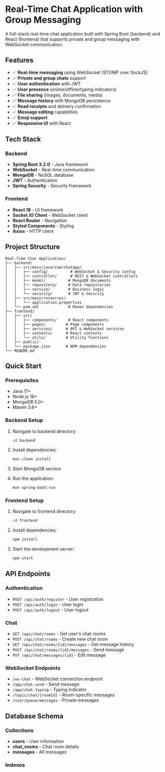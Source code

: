 # Real-Time Chat Application with Group Messaging

A full-stack real-time chat application built with Spring Boot (backend) and React (frontend) that supports private and group messaging with WebSocket communication.

## Features

- ✅ **Real-time messaging** using WebSocket (STOMP over SockJS)
- ✅ **Private and group chats** support
- ✅ **User authentication** with JWT
- ✅ **User presence** (online/offline/typing indicators)
- ✅ **File sharing** (images, documents, media)
- ✅ **Message history** with MongoDB persistence
- ✅ **Read receipts** and delivery confirmation
- ✅ **Message editing** capabilities
- ✅ **Emoji support**
- ✅ **Responsive UI** with React

## Tech Stack

### Backend
- **Spring Boot 3.2.0** - Java framework
- **WebSocket** - Real-time communication
- **MongoDB** - NoSQL database
- **JWT** - Authentication
- **Spring Security** - Security framework

### Frontend
- **React 18** - UI framework
- **Socket.IO Client** - WebSocket client
- **React Router** - Navigation
- **Styled Components** - Styling
- **Axios** - HTTP client

## Project Structure

```
Real-Time Chat Application/
├── backend/
│   ├── src/main/java/com/chatapp/
│   │   ├── config/          # WebSocket & Security config
│   │   ├── controller/      # REST & WebSocket controllers
│   │   ├── model/          # MongoDB documents
│   │   ├── repository/     # Data repositories
│   │   ├── service/        # Business logic
│   │   └── security/       # JWT & Security
│   ├── src/main/resources/
│   │   └── application.properties
│   └── pom.xml             # Maven dependencies
├── frontend/
│   ├── src/
│   │   ├── components/     # React components
│   │   ├── pages/         # Page components
│   │   ├── services/      # API & WebSocket services
│   │   ├── contexts/      # React contexts
│   │   └── utils/         # Utility functions
│   ├── public/
│   └── package.json       # NPM dependencies
└── README.md
```

## Quick Start

### Prerequisites
- Java 17+
- Node.js 16+
- MongoDB 5.0+
- Maven 3.6+

### Backend Setup
1. Navigate to backend directory:
   ```bash
   cd backend
   ```

2. Install dependencies:
   ```bash
   mvn clean install
   ```

3. Start MongoDB service

4. Run the application:
   ```bash
   mvn spring-boot:run
   ```

### Frontend Setup
1. Navigate to frontend directory:
   ```bash
   cd frontend
   ```

2. Install dependencies:
   ```bash
   npm install
   ```

3. Start the development server:
   ```bash
   npm start
   ```

## API Endpoints

### Authentication
- `POST /api/auth/register` - User registration
- `POST /api/auth/login` - User login
- `POST /api/auth/logout` - User logout

### Chat
- `GET /api/chat/rooms` - Get user's chat rooms
- `POST /api/chat/rooms` - Create new chat room
- `GET /api/chat/rooms/{id}/messages` - Get message history
- `POST /api/chat/rooms/{id}/messages` - Send message
- `PUT /api/chat/messages/{id}` - Edit message

### WebSocket Endpoints
- `/ws-chat` - WebSocket connection endpoint
- `/app/chat.send` - Send message
- `/app/chat.typing` - Typing indicator
- `/topic/chat/{roomId}` - Room-specific messages
- `/user/queue/messages` - Private messages

## Database Schema

### Collections
- **users** - User information
- **chat_rooms** - Chat room details
- **messages** - All messages

### Indexes
